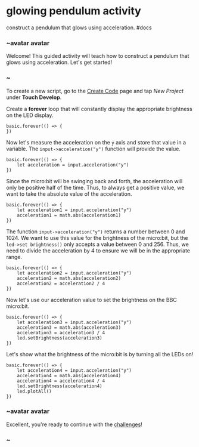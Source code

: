 # glowing pendulum activity

construct a pendulum that glows using acceleration. #docs

### ~avatar avatar

Welcome! This guided activity will teach how to construct a pendulum that glows using acceleration. Let's get started!

### ~

To create a new script, go to the [Create Code](/microbit/create-code) page and tap *New Project* under **Touch Develop**.

Create a **forever** loop that will constantly display the appropriate brightness on the LED display.

```
basic.forever(() => {
})
```

Now let's measure the acceleration on the `y` axis and store that value in a variable. The `input->acceleration("y")` function will provide the value.

```
basic.forever(() => {
    let acceleration = input.acceleration("y")
})
```

Since the micro:bit will be swinging back and forth, the acceleration will only be positive half of the time. Thus, to always get a positive value, we want to take the absolute value of the acceleration.

```
basic.forever(() => {
    let acceleration1 = input.acceleration("y")
    acceleration1 = math.abs(acceleration1)
})
```

The function `input->acceleration("y")` returns a number between 0 and 1024. We want to use this value for the brightness of the micro:bit, but the `led->set brightness()` only accepts a value between 0 and 256. Thus, we need to divide the acceleration by 4 to ensure we will be in the appropriate range.

```
basic.forever(() => {
    let acceleration2 = input.acceleration("y")
    acceleration2 = math.abs(acceleration2)
    acceleration2 = acceleration2 / 4
})
```

Now let's use our acceleration value to set the brightness on the BBC micro:bit.

```
basic.forever(() => {
    let acceleration3 = input.acceleration("y")
    acceleration3 = math.abs(acceleration3)
    acceleration3 = acceleration3 / 4
    led.setBrightness(acceleration3)
})
```

Let's show what the brightness of the micro:bit is by turning all the LEDs on!

```
basic.forever(() => {
    let acceleration4 = input.acceleration("y")
    acceleration4 = math.abs(acceleration4)
    acceleration4 = acceleration4 / 4
    led.setBrightness(acceleration4)
    led.plotAll()
})
```

### ~avatar avatar

Excellent, you're ready to continue with the [challenges](/microbit/lessons/glowing-pendulum/challenges)!

### ~

